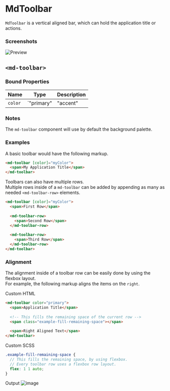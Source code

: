 # MdToolbar
`MdToolbar` is a vertical aligned bar, which can hold the application title or actions.

### Screenshots
![Preview](https://cloud.githubusercontent.com/assets/4987015/13727769/6d952c78-e900-11e5-890a-ccfd46996812.png)

## `<md-toolbar>`
### Bound Properties

| Name | Type | Description |
| --- | --- | --- |
| `color` | `"primary" | "accent" | "warn"` | The color palette for the toolbar |

### Notes
The `md-toolbar` component will use by default the background palette.

### Examples
A basic toolbar would have the following markup.
```html
<md-toolbar [color]="myColor">
  <span>My Application Title</span>
</md-toolbar>
```

Toolbars can also have multiple rows.<br/>
Multiple rows inside of a `md-toolbar` can be added by appending as many as needed `<md-toolbar-row>` elements.

```html
<md-toolbar [color]="myColor">
  <span>First Row</span>
  
  <md-toolbar-row>
    <span>Second Row</span>
  </md-toolbar-row>
  
  <md-toolbar-row>
    <span>Third Row</span>
  </md-toolbar-row>
</md-toolbar>
```

### Alignment
The alignment inside of a toolbar row can be easily done by using the flexbox layout.<br/>
For example, the following markup aligns the items on the `right`.

Custom HTML
```html
<md-toolbar color="primary">
  <span>Application Title</span>
  
  <!-- This fills the remaining space of the current row -->
  <span class="example-fill-remaining-space"></span>
  
  <span>Right Aligned Text</span>
</md-toolbar>
```

Custom SCSS
```scss
.example-fill-remaining-space {
  // This fills the remaining space, by using flexbox. 
  // Every toolbar row uses a flexbox row layout.
  flex: 1 1 auto;
}
```

Output
![image](https://cloud.githubusercontent.com/assets/4987015/13730760/0864894e-e959-11e5-9312-7f3cb990d80a.png)
